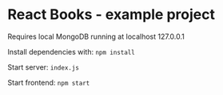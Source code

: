# React Books - example project

Requires local MongoDB running at localhost 127.0.0.1

Install dependencies with: `npm install`

Start server: `index.js`

Start frontend: `npm start`
